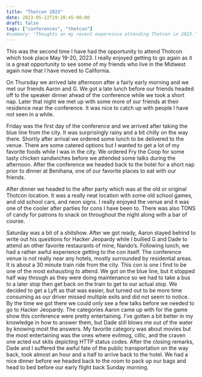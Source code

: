 ```yaml
---
title: "Thotcon 2023"
date: 2023-05-22T19:28:45-08:00
draft: false
tags: ["conferences", "thotcon"]
#summary: "Thoughts on my recent expereince attending Thotcon in 2023."
---
```


This was the second time I have had the opportunity to attend Thotcon which took place May 19-20, 2023. I really enjoyed getting to go again as it is a great opportunity to see some of my friends who live in the Midwest again now that I have moved to California. 

On Thursday we arrived late afternoon after a fairly early morning and we met our friends Aaron and G. We got a late lunch before our friends headed off to the speaker dinner ahead of the conference while we took a short nap. Later that night we met up with some more of our friends at their residence near the conference. It was nice to catch up with people I have not seen in a while. 

Friday was the first day of the conference and we arrived after taking the blue line from the city. It was surprisingly rainy and a bit chilly on the way there. Shortly after arrival we ordered some lunch to be delivered to the venue. There are some catered options but I wanted to get a lot of my favorite foods while I was in the city. We ordered Fry the Coop for some tasty chicken sandwiches before we attended some talks during the afternoon. After the conference we headed back to the hotel for a short nap prior to dinner at Benihana, one of our favorite places to eat with our friends. 

After dinner we headed to the after party which was at the old or original Thotcon location. It was a really neat location with some old school games, and old school cars, and neon signs. I really enjoyed the venue and it was one of the cooler after parties for cons I have been to. There was also TONS of candy for patrons to snack on throughout the night along with a bar of course. 

Saturday was a bit of a shitshow. After we got ready, Aaron stayed behind to write out his questions for Hacker Jeopardy while I bullied G and Dade to attend an other favorite restaurants of mine, Nando’s. Following lunch, we had a rather awful experience getting to the con itself. The conference venue is not really near any hotels, mostly surrounded by residential areas. It is about a 30 minute train ride from the city. This con is one I find to be one of the most exhausting to attend. We got on the blue line, but it stopped half way through as they were doing maintenance so we had to take a bus to a later stop then get back on the train to get to our actual stop. We decided to get a Lyft as that was easier, but turned out to be more time consuming as our driver missed multiple exits and did not seem to notice. By the time we got there we could only see a few talks before we needed to go to Hacker Jeopardy. The categories Aaron came up with for the game show this conference were pretty entertaining. I’ve gotten a bit better in my knowledge in how to answer them, but Dade still blows me out of the water by knowing most the answers. My favorite category was about movies but the most entertaining was the ones where evilmog, cillic, and the craven one acted out skits depicting HTTP status codes. After the closing remarks, Dade and I suffered the awful fate of the public transportation on the way back, took almost an hour and a half to arrive back to the hotel. We had a nice dinner before we headed back to the room to pack up our bags and head to bed before our early flight back Sunday morning.